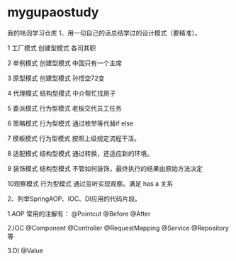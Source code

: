 # mygupaostudy
我的咕泡学习仓库
1、用一句自己的话总结学过的设计模式（要精准）。

1 工厂模式  创建型模式   各司其职

2 单例模式  创建型模式   中国只有一个主席

3 原型模式  创建型模式   孙悟空72变

4 代理模式  结构型模式   中介帮忙找房子

5 委派模式  行为型模式   老板交代员工任务

6 策略模式  行为型模式   通过枚举等代替if else

7 模板模式  行为型模式   按照上级规定流程干活。

8 适配模式  结构型模式   通过转换，还适应新的环境。

9 装饰模式  结构型模式   不管如何装饰，最终执行的结果由原始方法决定

10观察模式  行为型模式   通过监听实现观察。满足 has a 关系

2、列举SpringAOP、IOC、DI应用的代码片段。

1.AOP 常用的注解有： @Pointcut  @Before  @After

2.IOC @Component @Controller @RequestMapping @Service @Repository 等

3.DI @Value
